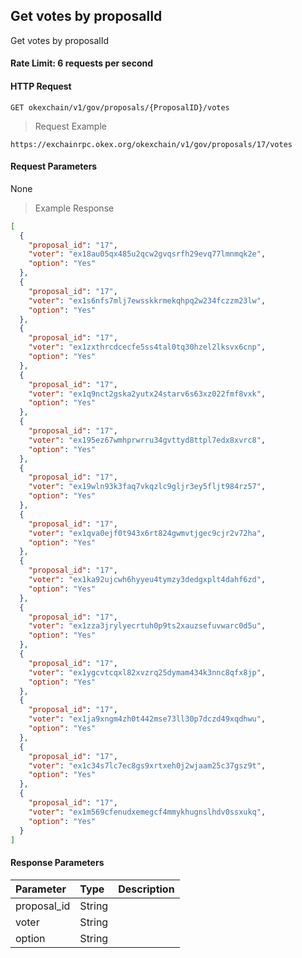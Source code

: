 ## Get votes by proposalId

Get votes by proposalId

#### Rate Limit: 6 requests per second

#### HTTP Request

`GET okexchain/v1/gov/proposals/{ProposalID}/votes`

> Request Example

```wiki
https://exchainrpc.okex.org/okexchain/v1/gov/proposals/17/votes
```

#### Request Parameters

None
> Example Response

```json
[
  {
    "proposal_id": "17",
    "voter": "ex18au05qx485u2qcw2gvqsrfh29evq77lmnmqk2e",
    "option": "Yes"
  },
  {
    "proposal_id": "17",
    "voter": "ex1s6nfs7mlj7ewsskkrmekqhpq2w234fczzm23lw",
    "option": "Yes"
  },
  {
    "proposal_id": "17",
    "voter": "ex1zxthrcdcecfe5ss4tal0tq30hzel2lksvx6cnp",
    "option": "Yes"
  },
  {
    "proposal_id": "17",
    "voter": "ex1q9nct2gska2yutx24starv6s63xz022fmf8vxk",
    "option": "Yes"
  },
  {
    "proposal_id": "17",
    "voter": "ex195ez67wmhprwrru34gvttyd8ttpl7edx8xvrc8",
    "option": "Yes"
  },
  {
    "proposal_id": "17",
    "voter": "ex19wln93k3faq7vkqzlc9gljr3ey5fljt984rz57",
    "option": "Yes"
  },
  {
    "proposal_id": "17",
    "voter": "ex1qva0ejf0t943x6rt824gwmvtjgec9cjr2v72ha",
    "option": "Yes"
  },
  {
    "proposal_id": "17",
    "voter": "ex1ka92ujcwh6hyyeu4tymzy3dedgxplt4dahf6zd",
    "option": "Yes"
  },
  {
    "proposal_id": "17",
    "voter": "ex1zza3jrylyecrtuh0p9ts2xauzsefuvwarc0d5u",
    "option": "Yes"
  },
  {
    "proposal_id": "17",
    "voter": "ex1ygcvtcqxl82xvzrq25dymam434k3nnc8qfx8jp",
    "option": "Yes"
  },
  {
    "proposal_id": "17",
    "voter": "ex1ja9xngm4zh0t442mse73ll30p7dczd49xqdhwu",
    "option": "Yes"
  },
  {
    "proposal_id": "17",
    "voter": "ex1c34s7lc7ec8gs9xrtxeh0j2wjaam25c37gsz9t",
    "option": "Yes"
  },
  {
    "proposal_id": "17",
    "voter": "ex1m569cfenudxemegcf4mmykhugnslhdv0ssxukq",
    "option": "Yes"
  }
]
```

#### Response Parameters

| **Parameter** | **Type** | **Description**                                                                                                                                                                                                                                                      |
| :----------------- | :------- | :------------------------------------------------------------------------------------------------------------------------------------------------------------------------------------------------------------------------------------------------------------------- |
| proposal_id        | String    | 				| 
| voter              | String    | 				|
| option             | String    | 				|
